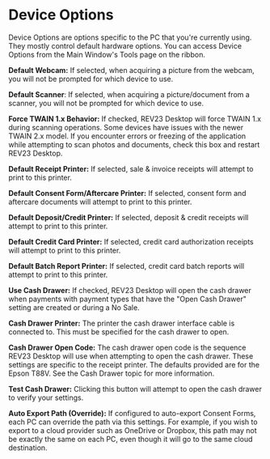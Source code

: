 # Device Options

Device Options are options specific to the PC that you're currently using. They mostly control default hardware options. You can access Device Options from the Main Window's Tools page on the ribbon.

**Default Webcam:** If selected, when acquiring a picture from the webcam, you will not be prompted for which device to use.

**Default Scanner**: If selected, when acquiring a picture/document from a scanner, you will not be prompted for which device to use.

**Force TWAIN 1.x Behavior:** If checked, REV23 Desktop will force TWAIN 1.x during scanning operations. Some devices have issues with the newer TWAIN 2.x model. If you encounter errors or freezing of the application while attempting to scan photos and documents, check this box and restart REV23 Desktop.

**Default Receipt Printer:** If selected, sale & invoice receipts will attempt to print to this printer.

**Default Consent Form/Aftercare Printer:** If selected, consent form and aftercare documents will attempt to print to this printer.

**Default Deposit/Credit Printer:** If selected, deposit & credit receipts will attempt to print to this printer.

**Default Credit Card Printer:** If selected, credit card authorization receipts will attempt to print to this printer.

**Default Batch Report Printer:** If selected, credit card batch reports  will attempt to print to this printer.

**Use Cash Drawer:** If checked, REV23 Desktop will open the cash drawer when payments with payment types that have the "Open Cash Drawer" setting are created or during a No Sale.

**Cash Drawer Printer:** The printer the cash drawer interface cable is connected to. This must be specified for the cash drawer to open.

**Cash Drawer Open Code:** The cash drawer open code is the sequence REV23 Desktop will use when attempting to open the cash drawer. These settings are specific to the receipt printer. The defaults provided are for the Epson T88V. See the Cash Drawer topic for more information.

**Test Cash Drawer:**
Clicking this button will attempt to open the cash drawer to verify your settings.

**Auto Export Path (Override):** If configured to auto-export Consent Forms, each PC can override the path via this settings. For example, if you wish to export to a cloud provider such as OneDrive or Dropbox, this path may not be exactly the same on each PC, even though it will go to the same cloud destination.